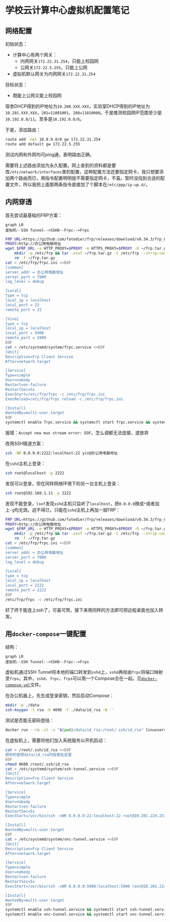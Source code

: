 # 学校云计算中心虚拟机配置笔记

## 网络配置

初始状态：
* 计算中心有两个网关：
  * 内网网关`172.22.31.254`，只能上校园网
  * 公网关`172.22.5.255`，只能上公网
* 虚拟机默认网关为内网网关`172.22.31.254`

目标状态：
* 既能上公网又能上校园网

宿舍DHCP得到的IP地址为`10.208.XXX.XXX`，实验室DHCP得到的IP地址为`10.201.XXX.XXX`，`201=11001001`、`208=11010000`。于是推测校园网IP范围至少是`10.192.0.0/11`，至多是`10.192.0.0/8`。

于是，添加路由：
```sh
route add -net 10.0.0.0/8 gw 172.22.31.254
route add default gw 172.22.5.255
```

测试内网和外网均可ping通，表明路由正确。

需要将上述路由添加为永久配置。网上查到的资料都是要改`/etc/network/interfaces`里的配置，这种配置方法还要指定网卡。我只想要添加两个路由而已，用指令配置明明就不需要指定网卡，不喜。暂时没找到合适的配置文件，所以我把上面那两条指令直接加了个脚本在`/etc/ppp/ip-up.d/`。

## 内网穿透

首先尝试最基础的FRP方案：

```mermaid
graph LR
虚拟机--SSH Tunnel-->SSHD--Frpc-->Frps
```

```sh
FRP_URL=https://github.com/fatedier/frp/releases/download/v0.34.3/frp_0.34.3_linux_amd64.tar.gz
PROXY=http://办公用电脑地址
wget $FRP_URL -e HTTP_PROXY=$PROXY -e HTTPS_PROXY=$PROXY -O ~/frp.tar.gz &&
    mkdir -p /etc/frp && tar -zxvf ~/frp.tar.gz -C /etc/frp --strip-components=1 &&
    rm -f ~/frp.tar.gz
cat > /etc/frp/frpc.ini <<EOF
[common]
server_addr = 办公用电脑地址
server_port = 7000
log_level = debug

[Local]
type = tcp
local_ip = localhost
local_port = 22
remote_port = 22

[Vino]
type = tcp
local_ip = localhost
local_port = 5900
remote_port = 5900
EOF
cat > /etc/systemd/system/frpc.service <<EOF
[Unit]
Description=Frp Client Service
After=network.target

[Service]
Type=simple
User=nobody
Restart=on-failure
RestartSec=5s
ExecStart=/etc/frp/frpc -c /etc/frp/frpc.ini
ExecReload=/etc/frp/frpc reload -c /etc/frp/frpc.ini

[Install]
WantedBy=multi-user.target
EOF
systemctl enable frpc.service && systemctl start frpc.service && systemctl status frpc.service
```

报错：`Accept new mux stream error: EOF`，怎么调都无法连接，遂放弃

改用SSH隧道方案：

```sh
ssh -NR 0.0.0.0:2222:localhost:22 yin@办公用电脑地址
```

在`sshd`主机上登录：
```sh
ssh root@localhost -p 2222
```

发现可以登录，但在同样网络环境下的另一台主机上登录：
```sh
ssh root@192.168.1.11 -p 2222
```

发现不能登录，`lsof`发现`sshd`主机只监听了`localhost`，把`0.0.0.0`换成`*`或者加上`-g`均无效。迫不得已，只能在`sshd`主机上再加一层FRP：

```sh
FRP_URL=https://github.com/fatedier/frp/releases/download/v0.34.3/frp_0.34.3_linux_amd64.tar.gz
PROXY=http://办公用电脑地址
wget $FRP_URL -e HTTP_PROXY=$PROXY -e HTTPS_PROXY=$PROXY -O ~/frp.tar.gz &&
    mkdir -p /etc/frp && tar -zxvf ~/frp.tar.gz -C /etc/frp --strip-components=1 &&
    rm -f ~/frp.tar.gz
cat > /etc/frp/frpc.ini <<EOF
[common]
server_addr = 办公用电脑地址
server_port = 7000
log_level = debug

[Local]
type = tcp
local_ip = localhost
local_port = 2222
remote_port = 2222
EOF
/etc/frp/frpc -c /etc/frp/frpc.ini
```

好了终于能连上ssh了，可喜可贺。接下来用同样的方法即可把远程桌面也加入转发。

## 用`docker-compose`一键配置

结构：

```mermaid
graph LR
虚拟机--SSH Tunnel-->SSHD--Frpc-->Frps
```

虚拟机通过SSH Tunnel将本地的端口转发到`sshd`上，`sshd`再经由`frpc`将端口映射至`frps`。其中，`sshd`、`frpc`、`frps`可以用一个Compose合在一起。见[`docker-compose.yml`](./docker-compose.yml)文件。


在办公机器上，先生成登录密钥，然后启动Compose：

```sh
mkdir -p ./data
ssh-keygen -t rsa -b 4096 -f ./data/id_rsa -N ''
```

测试是否能无密码登陆：

```sh
docker run --rm -it -v "$(pwd)/data/id_rsa:/root/.ssh/id_rsa" linuxserver/openssh-server sh -c "chmod 0600 /root/.ssh/id_rsa && ssh -v root@192.168.1.2 -p 2222 -o StrictHostKeyChecking=no"
```

在虚拟机上，需要将他们加入系统服务以开机启动：

```sh
cat > /root/.ssh/id_rsa <<EOF
把你的密钥data/id_rsa内容放在这里
EOF
chmod 0600 /root/.ssh/id_rsa
cat > /etc/systemd/system/ssh-tunnel.service <<EOF
[Unit]
Description=Frp Client Service
After=network.target

[Service]
Type=simple
User=nobody
Restart=on-failure
RestartSec=5s
ExecStart=/usr/bin/ssh -vNR 0.0.0.0:22:localhost:22 root@10.201.224.251 -p 2222 -o StrictHostKeyChecking=no

[Install]
WantedBy=multi-user.target
EOF
cat > /etc/systemd/system/vnc-tunnel.service <<EOF
[Unit]
Description=Frp Client Service
After=network.target

[Service]
Type=simple
User=nobody
Restart=on-failure
RestartSec=5s
ExecStart=/usr/bin/ssh -vNR 0.0.0.0:5900:localhost:5900 root@10.201.224.251 -p 2222 -o StrictHostKeyChecking=no

[Install]
WantedBy=multi-user.target
EOF
systemctl enable ssh-tunnel.service && systemctl start ssh-tunnel.service && systemctl status ssh-tunnel.service
systemctl enable vnc-tunnel.service && systemctl start vnc-tunnel.service && systemctl status vnc-tunnel.service
```